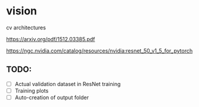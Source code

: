 # vision
cv architectures


https://arxiv.org/pdf/1512.03385.pdf

https://ngc.nvidia.com/catalog/resources/nvidia:resnet_50_v1_5_for_pytorch


## TODO:
 - [ ] Actual validation dataset in ResNet training
 - [ ] Training plots
 - [ ] Auto-creation of output folder